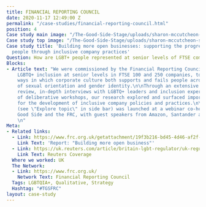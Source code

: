 ```yaml
---
title: FINANCIAL REPORTING COUNCIL
date: 2020-11-17 12:49:00 Z
permalink: "/case-studies/financial-reporting-council.html"
position: 4
Case study main image: "/The-Good-Side-Stage/uploads/sharon-mccutcheon-sbE9zbcuiZs-unsplash.jpg"
Case study top image: "/The-Good-Side-Stage/uploads/sharon-mccutcheon-sbE9zbcuiZs-unsplash.jpg"
Case study title: 'Building more open businesses: supporting the progression of LGBQT+
  people through inclusive company practices'
Question: How are LGBT+ people represented at senior levels of FTSE companies?
Blocks:
- Article text: "We were commissioned by the Financial Reporting Council to understand
    LGBTQ+ inclusion at senior levels in FTSE 100 and 250 companies, to examine the
    ways in which corporate culture both supports and fails people across a spectrum
    of sexual orientation and gender identity.\n\nThrough an extensive literature
    review, in-depth interviews with LGBTQ+ leaders and inclusion experts, and a series
    of deliberative workshops, our research explored and surfaced important implications
    for the development of inclusive company policies and practices.\n\nOur report
    (see \"Explore topic\" in side bar) was launched at a webinar co-hosted by The
    Good Side and the FRC, with guest speakers from Amazon, Santander and Global Butterflies.
    \n"
Meta:
- Related links:
  - Link: https://www.frc.org.uk/getattachment/19f3b216-bd45-4d46-af2f-f191f5bf4a07/The-Good-Side-x-Financial-Reporting-Council-1811-AMENDED.pdf
    Link Text: 'Report: "Building more open business"'
  - Link: https://uk.reuters.com/article/britain-lgbt-regulator/uk-regulator-sets-out-guidance-on-lgbtq-corporate-disclosures-idUSL8N2I43SD
    Link Text: Reuters Coverage
  Where we worked: UK
  The Network:
  - Link: https://www.frc.org.uk/
    Network Text: Financial Reporting Council
  Tags: LGBTQIA+, Qualitative, Strategy
  Hashtag: "#TGSFRC"
layout: case-study
---
```


